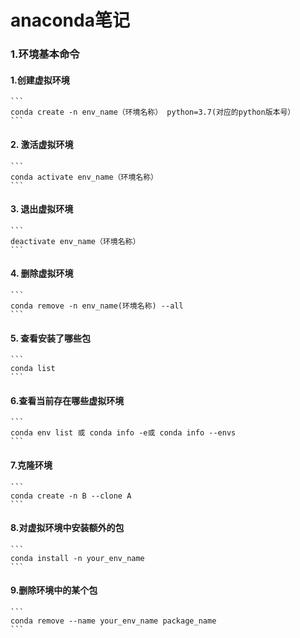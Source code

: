 # anaconda笔记

### 1.环境基本命令

#### 1.创建虚拟环境  
    ```
    conda create -n env_name（环境名称） python=3.7(对应的python版本号）  
    ```
#### 2. 激活虚拟环境  
    ```
    conda activate env_name（环境名称）  
    ```
#### 3. 退出虚拟环境  
    ```
    deactivate env_name（环境名称）
    ```
#### 4. 删除虚拟环境  
    ```
    conda remove -n env_name(环境名称) --all
    ```
#### 5. 查看安装了哪些包
    ```
    conda list 
    ```
#### 6.查看当前存在哪些虚拟环境
    ```
    conda env list 或 conda info -e或 conda info --envs
    ```
#### 7.克隆环境
    ```
    conda create -n B --clone A
    ```
#### 8.对虚拟环境中安装额外的包
    ```
    conda install -n your_env_name
    ```
#### 9.删除环境中的某个包
    ```
    conda remove --name your_env_name package_name
    ```



